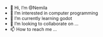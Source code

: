 - 👋 Hi, I’m @Nemila
- 👀 I’m interested in computer programming
- 🌱 I’m currently learning godot
- 💞️ I’m looking to collaborate on ...
- 📫 How to reach me ...

<!---
Nemila/Nemila is a ✨ special ✨ repository because its `README.md` (this file) appears on your GitHub profile.
You can click the Preview link to take a look at your changes.
--->
